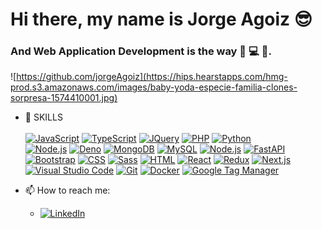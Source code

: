 
# Hi there, my name is **Jorge Agoiz** :sunglasses:
### And Web Application Development is the way :yellow_heart: :computer: :beginner:.

![https://github.com/jorgeAgoiz](https://hips.hearstapps.com/hmg-prod.s3.amazonaws.com/images/baby-yoda-especie-familia-clones-sorpresa-1574410001.jpg)
<!--
**jorgeAgoiz/jorgeAgoiz** is a ✨ _special_ ✨ repository because its `README.md` (this file) appears on your GitHub profile.
-->


- :hammer: SKILLS </br></br>
  [![JavaScript](https://img.shields.io/badge/JavaScript-F7DF1E?style=for-the-badge&logo=javascript&logoColor=white&labelColor=212121)]()
  [![TypeScript](https://img.shields.io/badge/TypeScript-3178C6?style=for-the-badge&logo=typescript&logoColor=white&labelColor=212121)]()
  [![JQuery](https://img.shields.io/badge/JQuery-0769AD?style=for-the-badge&logo=jquery&logoColor=white&labelColor=212121)]()
  [![PHP](https://img.shields.io/badge/PHP-F0F0F0?style=for-the-badge&logo=PHP&logoColor=F2F2F2&labelColor=777BB4)]()
  [![Python](https://img.shields.io/badge/Python-101010?style=for-the-badge&logo=Python&logoColor=blue&labelColor=yellow)]()
  </br>
  [![Node.js](https://img.shields.io/badge/Node.js-339933?style=for-the-badge&logo=node.js&logoColor=white&labelColor=101010)]()
  [![Deno](https://img.shields.io/badge/Deno-c153c6?style=for-the-badge&logo=Deno&logoColor=white&labelColor=101010)]()
  [![MongoDB](https://img.shields.io/badge/MongoDB-47A248?style=for-the-badge&logo=mongodb&logoColor=white&labelColor=101010)]()
  [![MySQL](https://img.shields.io/badge/MySQL-4479A1?style=for-the-badge&logo=mysql&logoColor=white&labelColor=101010)]()
  [![Node.js](https://img.shields.io/badge/GraphQL-E434AA?style=for-the-badge&logo=GraphQL&logoColor=white&labelColor=101010)]()
  [![FastAPI](https://img.shields.io/badge/FastAPI-101010?style=for-the-badge&logo=Python&logoColor=white&labelColor=009688)]()
  </br>
  [![Bootstrap](https://img.shields.io/badge/Bootstrap-662288?style=for-the-badge&logo=Bootstrap&logoColor=F2F2F2&labelColor=101010)]()
  [![CSS](https://img.shields.io/badge/CSS-2F94CB?style=for-the-badge&logo=CSS3&logoColor=white&labelColor=101010)]()
  [![Sass](https://img.shields.io/badge/Sass-CC6699?style=for-the-badge&logo=Sass&logoColor=white&labelColor=101010)]()
  [![HTML](https://img.shields.io/badge/HTML-E34F26?style=for-the-badge&logo=HTML5&logoColor=white&labelColor=101010)]()
  [![React](https://img.shields.io/badge/React-61DAFB?style=for-the-badge&logo=React&logoColor=F2F2F2&labelColor=101010)]()
  [![Redux](https://img.shields.io/badge/Redux-764ABC?style=for-the-badge&logo=Redux&logoColor=F2F2F2&labelColor=101010)]()
  [![Next.js](https://img.shields.io/badge/Next.js-0082C9?style=for-the-badge&logo=Next.js&logoColor=F2F2F2&labelColor=101010)]()
  </br>
   [![Visual Studio Code](https://img.shields.io/badge/Visual%20Studio%20Code-007ACC?style=for-the-badge&logo=Visual-Studio-Code&logoColor=white&labelColor=101010)]()
   [![Git](https://img.shields.io/badge/Git-F05032?style=for-the-badge&logo=Git&logoColor=white&labelColor=101010)]()
   [![Docker](https://img.shields.io/badge/Docker-2496ED?style=for-the-badge&logo=Docker&logoColor=white&labelColor=101010)]()
   [![Google Tag Manager](https://img.shields.io/badge/Google%20Tag%20Manager-F2F2F2?style=for-the-badge&logo=Google%20Tag%20Manager&logoColor=white&labelColor=246FDB)]()
  

- 📫 How to reach me: 
  - [![LinkedIn](https://img.shields.io/badge/LinkedIn-Jorge_Agoiz-0077B5?style=plastic&logo=linkedin&logoColor=white&labelColor=101010)](https://www.linkedin.com/in/jorge-agoiz-pedraja-78321b39)

